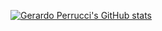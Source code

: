 [![Gerardo Perrucci's GitHub stats](https://github-readme-stats.vercel.app/api?username=centrodph)](https://github.com/anuraghazra/github-readme-stats)
